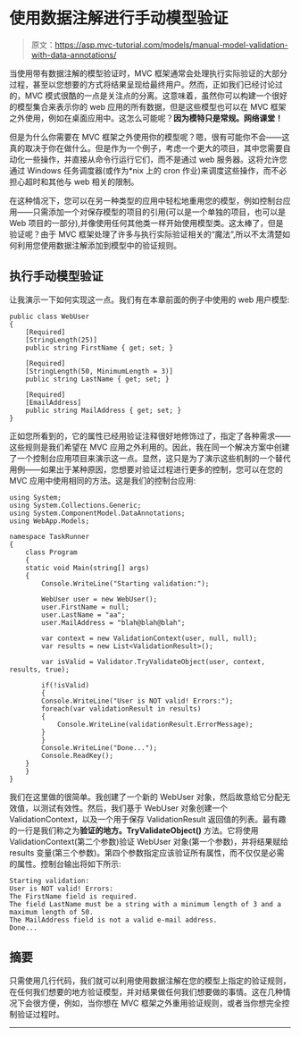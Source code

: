 # 使用数据注解进行手动模型验证

> 原文：<https://asp.mvc-tutorial.com/models/manual-model-validation-with-data-annotations/>

当使用带有数据注解的模型验证时，MVC 框架通常会处理执行实际验证的大部分过程，甚至以您想要的方式将结果呈现给最终用户。然而，正如我们已经讨论过的，MVC 模式很酷的一点是关注点的分离。这意味着，虽然你可以构建一个很好的模型集合来表示你的 web 应用的所有数据，但是这些模型也可以在 MVC 框架之外使用，例如在桌面应用中。这怎么可能呢？**因为模特只是常规。网络课堂！**

但是为什么你需要在 MVC 框架之外使用你的模型呢？嗯，很有可能你不会——这真的取决于你在做什么。但是作为一个例子，考虑一个更大的项目，其中您需要自动化一些操作，并直接从命令行运行它们，而不是通过 web 服务器。这将允许您通过 Windows 任务调度器(或作为*nix 上的 cron 作业)来调度这些操作，而不必担心超时和其他与 web 相关的限制。

在这种情况下，您可以在另一种类型的应用中轻松地重用您的模型，例如控制台应用——只需添加一个对保存模型的项目的引用(可以是一个单独的项目，也可以是 Web 项目的一部分),并像使用任何其他类一样开始使用模型类。这太棒了，但是验证呢？由于 MVC 框架处理了许多与执行实际验证相关的“魔法”,所以不太清楚如何利用您使用数据注解添加到模型中的验证规则。

## 执行手动模型验证

让我演示一下如何实现这一点。我们有在本章前面的例子中使用的 web 用户模型:

```
public class WebUser
{
    [Required]
    [StringLength(25)]
    public string FirstName { get; set; }

    [Required]
    [StringLength(50, MinimumLength = 3)]
    public string LastName { get; set; }

    [Required]
    [EmailAddress]
    public string MailAddress { get; set; }
}
```

<input type="hidden" name="IL_IN_ARTICLE">

正如您所看到的，它的属性已经用验证注释很好地修饰过了，指定了各种需求——这些规则是我们希望在 MVC 应用之外利用的。因此，我在同一个解决方案中创建了一个控制台应用项目来演示这一点。显然，这只是为了演示这些机制的一个替代用例——如果出于某种原因，您想要对验证过程进行更多的控制，您可以在您的 MVC 应用中使用相同的方法。这是我们的控制台应用:

```
using System;
using System.Collections.Generic;
using System.ComponentModel.DataAnnotations;
using WebApp.Models;

namespace TaskRunner
{
    class Program
    {
    static void Main(string[] args)
    {
        Console.WriteLine("Starting validation:");

        WebUser user = new WebUser();
        user.FirstName = null;
        user.LastName = "aa";
        user.MailAddress = "blah@blah@blah";

        var context = new ValidationContext(user, null, null);
        var results = new List<ValidationResult>();

        var isValid = Validator.TryValidateObject(user, context, results, true);

        if(!isValid)
        {
        Console.WriteLine("User is NOT valid! Errors:");
        foreach(var validationResult in results)
        {
            Console.WriteLine(validationResult.ErrorMessage);
        }
        }
        Console.WriteLine("Done...");
        Console.ReadKey();
    }
    }
}
```

我们在这里做的很简单。我创建了一个新的 WebUser 对象，然后故意给它分配无效值，以测试有效性。然后，我们基于 WebUser 对象创建一个 ValidationContext，以及一个用于保存 ValidationResult 返回值的列表。最有趣的一行是我们称之为**验证的地方。TryValidateObject()** 方法。它将使用 ValidationContext(第二个参数)验证 WebUser 对象(第一个参数)，并将结果赋给 results 变量(第三个参数)。第四个参数指定应该验证所有属性，而不仅仅是必需的属性。控制台输出将如下所示:

```
Starting validation:
User is NOT valid! Errors:
The FirstName field is required.
The field LastName must be a string with a minimum length of 3 and a maximum length of 50.
The MailAddress field is not a valid e-mail address.
Done...
```

## 摘要

只需使用几行代码，我们就可以利用使用数据注解在您的模型上指定的验证规则，在任何我们想要的地方验证模型，并对结果做任何我们想要做的事情。这在几种情况下会很方便，例如，当你想在 MVC 框架之外重用验证规则，或者当你想完全控制验证过程时。

* * *